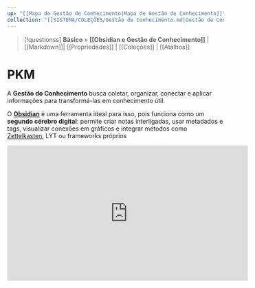 ```yaml
---
up: "[[Mapa de Gestão de Conhecimento|Mapa de Gestão de Conhecimento]]"
collection: "[[SISTEMA/COLEÇÕES/Gestão de Conhecimento.md|Gestão de Conhecimento]]"
---
```


> [!questionss] **Básico** »  **[[Obsidian e Gestão de Conhecimento]]**  |[[Markdown]]| [[Propriedades]]  | [[Coleções]] | [[Atalhos]]   

# PKM

A **Gestão do Conhecimento** busca coletar, organizar, conectar e aplicar informações para transformá-las em conhecimento útil.

O **[Obsidian](https://obsidian.md/)** é uma ferramenta ideal para isso, pois funciona como um **segundo cérebro digital**: permite criar notas interligadas, usar metadados e tags, visualizar conexões em gráficos e integrar métodos como [Zettelkasten](https://zettelkasten.de/overview/), LYT ou frameworks próprios

<iframe width="560" height="315" src="https://www.youtube.com/embed/cQ22PERTCBI?si=mC9sd-_LdiuxoOpe" title="YouTube video player" frameborder="0" allow="accelerometer; autoplay; clipboard-write; encrypted-media; gyroscope; picture-in-picture; web-share" referrerpolicy="strict-origin-when-cross-origin" allowfullscreen></iframe>
